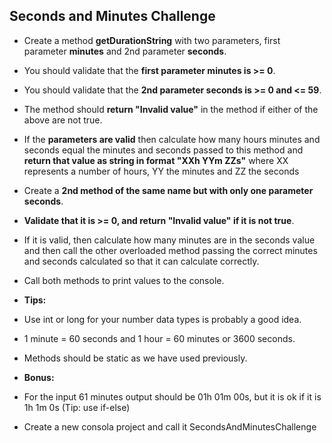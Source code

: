## Seconds and Minutes Challenge

- Create a method **getDurationString** with two parameters, first parameter
  **minutes** and 2nd parameter **seconds**.
- You should validate that the **first parameter minutes is >= 0**.
- You should validate that the **2nd parameter seconds is >= 0 and <= 59**.
- The method should **return "Invalid value"** in the method if either of
  the above are not true.
- If the **parameters are valid** then calculate how many hours minutes and
  seconds equal the minutes and seconds passed to this method and
  **return that value as string in format "XXh YYm ZZs"** where XX represents
  a number of hours, YY the minutes and ZZ the seconds

- Create a **2nd method of the same name but with only one parameter seconds**.
- **Validate that it is >= 0, and return "Invalid value" if it is not true**.
- If it is valid, then calculate how many minutes are in the seconds value
  and then call the other overloaded method passing the correct minutes and
  seconds calculated so that it can calculate correctly.
- Call both methods to print values to the console.

- **Tips:**
- Use int or long for your number data types is probably a good idea.
- 1 minute = 60 seconds and 1 hour = 60 minutes or 3600 seconds.
- Methods should be static as we have used previously.
- **Bonus:**
- For the input 61 minutes output should be 01h 01m 00s, but it is ok
  if it is 1h 1m 0s (Tip: use if-else)
- Create a new consola project and call it SecondsAndMinutesChallenge
